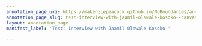 ```yaml
---
annotation_page_uri: https://makenziepeacock.github.io/NoBoundaries/annotations/test-interview-with-jaamil-olawale-kosoko--canvas-1-jaamil-kosoko.json
annotation_page_slug: test-interview-with-jaamil-olawale-kosoko--canvas-1-jaamil-kosoko
layout: annotation_page
manifest_label: 'Test: Interview with Jaamil Olawale Kosoko '

---
```

